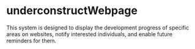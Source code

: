 # underconstructWebpage
This system is designed to display the development progress of specific areas on websites, notify interested individuals, and enable future reminders for them.
